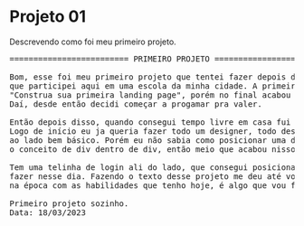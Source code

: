 #  Projeto 01

Descrevendo como foi meu primeiro projeto.

<pre>
========================= PRIMEIRO PROJETO =======================

Bom, esse foi meu primeiro projeto que tentei fazer depois de uma aula de html gratuita
que participei aqui em uma escola da minha cidade. A primeira aula tinha um título como:
"Construa sua primeira landing page", porém no final acabou parecendo uma tela de login :D.
Daí, desde então decidi começar a progamar pra valer. 

Então depois disso, quando consegui tempo livre em casa fui tentar fazer sozinho. 
Logo de início eu ja queria fazer todo um designer, todo desenhado bunitinho e uma tela de login 
ao lado bem básico. Porém eu não sabia como posicionar uma div por cima de outra, ainda não sabia 
o conceito de div dentro de div, então meio que acabou nisso né kkkk. 

Tem uma telinha de login ali do lado, que consegui posicionar e era o máximo que conseguia
fazer nesse dia. Fazendo o texto desse projeto me deu até vontade de tentar fazer o que eu pensei
na época com as habilidades que tenho hoje, é algo que vou fazer depois.

Primeiro projeto sozinho. 
Data: 18/03/2023
</pre>
